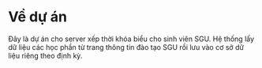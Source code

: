 # Về dự án
Đây là dự án cho server xếp thời khóa biểu cho sinh viên SGU.
Hệ thống lấy dữ liệu các học phần từ trang thông tin đào tạo SGU rồi lưu vào cơ sở dữ liệu riêng theo định kỳ.
